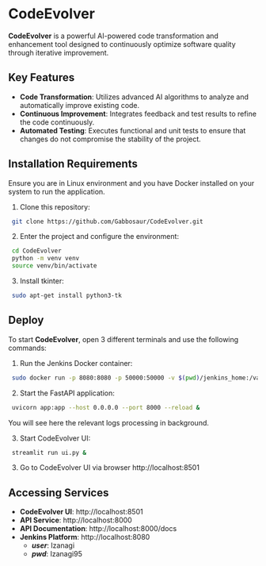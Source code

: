 # CodeEvolver

**CodeEvolver** is a powerful AI-powered code transformation and enhancement tool designed to continuously optimize software quality through iterative improvement.

## Key Features

- **Code Transformation**: Utilizes advanced AI algorithms to analyze and automatically improve existing code.
- **Continuous Improvement**: Integrates feedback and test results to refine the code continuously.
- **Automated Testing**: Executes functional and unit tests to ensure that changes do not compromise the stability of the project.

## Installation Requirements

Ensure you are in Linux environment and you have Docker installed on your system to run the application.
1. Clone this repository:
  ```bash
   git clone https://github.com/Gabbosaur/CodeEvolver.git
  ```
2. Enter the project and configure the environment:
  ```bash
   cd CodeEvolver
   python -m venv venv
   source venv/bin/activate
  ```
3. Install tkinter:
  ```bash
   sudo apt-get install python3-tk
  ```

## Deploy

To start **CodeEvolver**, open 3 different terminals and use the following commands:

1. Run the Jenkins Docker container:
  ```bash
   sudo docker run -p 8080:8080 -p 50000:50000 -v $(pwd)/jenkins_home:/var/jenkins_home -v $(pwd)/jenkins_home/workspace:/var/jenkins_home/workspace -v $(pwd)/jenkins_home/users:/var/jenkins_home/users -v $(pwd)/jenkins_home/jobs:/var/jenkins_home/jobs --restart=on-failure jenkins/jenkins:lts-jdk17
  ```
2. Start the FastAPI application:
  ```bash
   uvicorn app:app --host 0.0.0.0 --port 8000 --reload &
  ```
You will see here the relevant logs processing in background.

3. Start CodeEvolver UI:
  ```bash
   streamlit run ui.py &
  ```
3. Go to CodeEvolver UI via browser http://localhost:8501

## Accessing Services
- **CodeEvolver UI**: http://localhost:8501
- **API Service**: http://localhost:8000
- **API Documentation**: http://localhost:8000/docs
- **Jenkins Platform**: http://localhost:8080
  - ***user***: Izanagi
  - ***pwd***: Izanagi95


<!-- 
## Contributing
If you wish to contribute to CodeEvolver, feel free to open an issue or submit a pull request. Every contribution is welcome!

## License
This project is licensed under the MIT License. See the LICENSE file for more details.
-->
